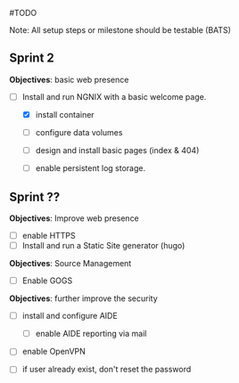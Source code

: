 #TODO


Note: All setup steps or milestone should be testable (BATS)

## Sprint 2

**Objectives**: basic web presence

- [ ] Install and run NGNIX with a basic welcome page.
    - [x] install container
    - [ ] configure data volumes
    - [ ] design and install basic pages (index & 404)
    - [ ] enable persistent log storage.


## Sprint ??

**Objectives**: Improve web presence
- [ ] enable HTTPS
- [ ] Install and run a Static Site generator (hugo)

**Objectives**: Source Management
- [ ] Enable GOGS

**Objectives**: further improve the security

- [ ] install and configure AIDE
    - [ ] enable AIDE reporting via mail
- [ ] enable OpenVPN
- [ ] if user already exist, don't reset the password





